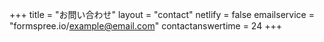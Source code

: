 +++
title = "お問い合わせ"
layout = "contact"
netlify = false
emailservice = "formspree.io/example@email.com"
contactanswertime = 24
+++
